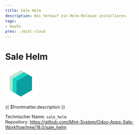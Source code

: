 ```yaml
---
title: Sale Helm
description: Bei Verkauf ein Helm-Release installieren.
tags:
- HowTo
prev: ./mint-cloud
---
```

# Sale Helm
![icon_oms_box](attachments/icons_odoo_mint_system.png)

{{ $frontmatter.description }}

Technischer Name: `sale_helm`\
Repository: <https://github.com/Mint-System/Odoo-Apps-Sale-Workflow/tree/18.0/sale_helm>
